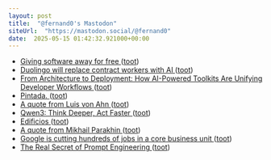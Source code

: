 ```yaml
---
layout: post
title:  "@fernand0's Mastodon"
siteUrl:  "https://mastodon.social/@fernand0"
date:  2025-05-15 01:42:32.921000+00:00
---
```

*  [Giving software away for free ](https://simonwillison.net/2025/Apr/28/give-it-away-for-free/#atom-everythin) ([toot](https://mastodon.social/@fernand0/114509306456958848))
*  [Duolingo will replace contract workers with AI ](https://www.theverge.com/news/657594/duolingo-ai-first-replace-contract-worker) ([toot](https://mastodon.social/@fernand0/114507291343565728))
*  [From Architecture to Deployment: How AI-Powered Toolkits Are Unifying Developer Workflows ](https://www.infoq.com/news/2025/05/ai-toolkit-unify-workflows) ([toot](https://mastodon.social/@fernand0/114507130856053934))
*  [Pintada. ](https://avecesunafoto.wordpress.com/2025/05/13/pintada-2) ([toot](https://mastodon.social/@fernand0/114507031767253409))
*  [A quote from Luis von Ahn ](https://simonwillison.net/2025/Apr/28/luis-von-ahn) ([toot](https://mastodon.social/@fernand0/114506869727720483))
*  [Qwen3: Think Deeper, Act Faster ](https://qwenlm.github.io/blog/qwen3) ([toot](https://mastodon.social/@fernand0/114506748784271122))
*  [Edificios ](https://www.flickr.com/photos/fernand0/54479645995) ([toot](https://mastodon.social/@fernand0/114506352779512184))
*  [A quote from Mikhail Parakhin ](https://simonwillison.net/2025/Apr/29/mikhail-parakhin/#atom-everythin) ([toot](https://mastodon.social/@fernand0/114506338875180390))
*  [Google is cutting hundreds of jobs in a core business unit ](https://www.techradar.com/pro/google-is-cutting-hundreds-of-jobs-in-a-core-business-uni) ([toot](https://mastodon.social/@fernand0/114506189678640671))
*  [The Real Secret of Prompt Engineering ](https://codemanship.wordpress.com/2025/05/09/the-real-secret-of-prompt-engineering) ([toot](https://mastodon.social/@fernand0/114505923944692130))

